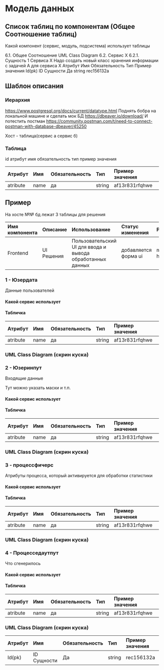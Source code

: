   # Модель данных
## Список таблиц по компонентам (Общее Соотношение таблиц)
Какой компонент (сервис, модуль, подсистема) использует таблицы

6.1.	Общее Соотношение
UML Class Diagram
6.2.	Сервис X
6.2.1.	Сущность 1 Сервиса X
Надо создать новый класс хранения информации с задачей А для сервиса Х
Атрибут	Имя	Обязательность	Тип	Пример значения
Id(pk)	ID Сущности	Да	string	rec156132a

## Шаблон описания 

### Иерархия

https://www.postgresql.org/docs/current/datatype.html
Поднять бобра на локальной машине и сделать мок БД
https://dbeaver.io/download/
И потестить постман 
https://community.postman.com/t/need-to-connect-postman-with-database-dbeaver/45250

Хост - таблица(сервис а сервис б)

### Таблица

id атрибут имя обязательность тип пример значения

| Атрибут | Имя | Обязательность | Тип | Пример значения |
|:-----------|:-----------|:-----------|:-----------|:-----------|
| atribute | name | да | string | af13r831rfqhwe | 


## Пример

На хосте №№ бд лежат 3 таблицы для решения


| Имя компонента | Описание | Использование | Статус изменения | Расположение |
|:-----------|:-----------|:-----------|:-----------|:-----------|
| Frontend | UI Решения | Пользовательский UI для ввода и вывода обработанных данных | добавляется форма ui | ms-frontend-host|

### 1 - Юзердата

Данные пользователей

#### Какой сервис использует

#### Табличка

| Атрибут | Имя | Обязательность | Тип | Пример значения |
|:-----------|:-----------|:-----------|:-----------|:-----------|
| atribute | name | да | string | af13r831rfqhwe | 

### UML Class Diagram (скрин куска)


### 2 - Юзеринпут

Входящие данные

Тут можно указать маски и т.п.


#### Какой сервис использует

#### Табличка

| Атрибут | Имя | Обязательность | Тип | Пример значения |
|:-----------|:-----------|:-----------|:-----------|:-----------|
| atribute | name | да | string | af13r831rfqhwe | 

### UML Class Diagram (скрин куска)


### 3 - процессфичерс

Атрибуты процесса, который активируется для обработки статистики


#### Какой сервис использует

#### Табличка

| Атрибут | Имя | Обязательность | Тип | Пример значения |
|:-----------|:-----------|:-----------|:-----------|:-----------|
| atribute | name | да | string | af13r831rfqhwe | 

### UML Class Diagram (скрин куска)



### 4 - Процесседаутпут

Что сгенерилось

#### Какой сервис использует

#### Табличка

| Атрибут | Имя | Обязательность | Тип | Пример значения |
|:-----------|:-----------|:-----------|:-----------|:-----------|
| atribute | name | да | string | af13r831rfqhwe | 

### UML Class Diagram (скрин куска)

| Атрибут | Имя | Обязательность | Тип | Пример значения | 
|:-----------|:-----------|:-----------|:-----------|:-----------|
| Id(pk) | ID Сущности | Да | string | rec156132a | 




